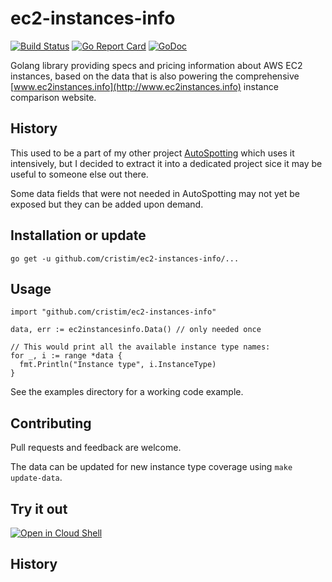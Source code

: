 # ec2-instances-info
[![Build Status](https://travis-ci.org/cristim/ec2-instances-info.svg?branch=master)](https://travis-ci.org/cristim/ec2-instances-info)
[![Go Report Card](https://goreportcard.com/badge/github.com/cristim/ec2-instances-info)](https://goreportcard.com/report/github.com/cristim/ec2-instances-info)
[![GoDoc](https://godoc.org/github.com/cristim/ec2-instances-info?status.svg)](http://godoc.org/github.com/cristim/ec2-instances-info)

Golang library providing specs and pricing information about AWS EC2 instances,
based on the data that is also powering the comprehensive
[www.ec2instances.info](http://www.ec2instances.info) instance comparison
website.

## History

This used to be a part of my other project
[AutoSpotting](https://github.com/cristim/autospotting) which uses it
intensively, but I decided to extract it into a dedicated project sice it may be
useful to someone else out there.

Some data fields that were not needed in AutoSpotting may not yet be exposed but
they can be added upon demand.

## Installation or update

```text
go get -u github.com/cristim/ec2-instances-info/...
```

## Usage

```golang
import "github.com/cristim/ec2-instances-info"

data, err := ec2instancesinfo.Data() // only needed once

// This would print all the available instance type names:
for _, i := range *data {
  fmt.Println("Instance type", i.InstanceType)
}
```

See the examples directory for a working code example.

## Contributing

Pull requests and feedback are welcome.

The data can be updated for new instance type coverage using `make update-data`.

## Try it out

[![Open in Cloud Shell](http://gstatic.com/cloudssh/images/open-btn.svg)](https://ssh.cloud.google.com/cloudshell/editor?cloudshell_git_repo=https://github.com/cristim/ec2-instances-info.git)

## History
